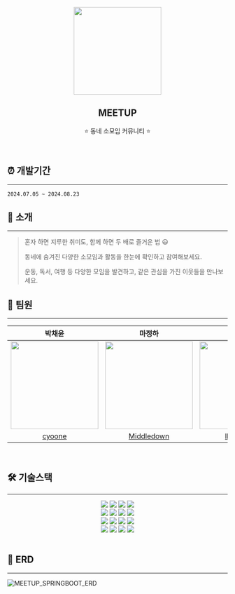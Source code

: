 <p align="middle" >
  <img width="200px;" src="https://github.com/user-attachments/assets/aeb4d82a-8d88-4f16-8b57-c56847890be1"/>
</p>
<h2 align="middle">MEETUP</h2>
<p align="middle">⭐️ 동네 소모임 커뮤니티 ⭐️</p>

<br>

## ⏰ 개발기간
<hr>

`2024.07.05 ~ 2024.08.23`
<br>

## 🔎 소개
<hr>
<blockquote>
<p>혼자 하면 지루한 취미도, 함께 하면 두 배로 즐거운 법 😃</p>
<p>동네에 숨겨진 다양한 소모임과 활동을 한눈에 확인하고 참여해보세요.</p>
<p>운동, 독서, 여행 등 다양한 모임을 발견하고, 같은 관심을 가진 이웃들을 만나보세요.</p>
</blockquote>

## 👥 팀원
<hr>
<div align="center">

| 박채윤 | 마정하 | 이현승 | 이연서 |
  |:---:|:---:|:---:|:---:|
| <img src="https://github.com/cyoone.png" width="200" height="200"> | <img src="https://github.com/Middledown.png" width="200" height="200"> | <img src="https://github.com/lhs991117.png" width="200" height="200"> | <img src="https://github.com/YSL0711.png" width="200" height="200"> |
| [cyoone](https://github.com/cyoone) | [Middledown](https://github.com/Middledown) | [lhs991117](https://github.com/lhs991117) | [YSL0711](https://github.com/YSL0711) |

</div>

<br>

## 🛠️ 기술스택
<hr>
<div align="center">

  <img src="https://img.shields.io/badge/java-007396?style=for-the-badge&logo=java&logoColor=white">
  <img src="https://img.shields.io/badge/spring boot-6DB33F?style=for-the-badge&logo=springboot&logoColor=white">
  <img src="https://img.shields.io/badge/spring security-6DB33F?style=for-the-badge&logo=springsecurity&logoColor=white">
  <img src="https://img.shields.io/badge/spring data jpa-6DB33F?style=for-the-badge&logo=springdatajpa&logoColor=white">
  <br>

  <img src="https://img.shields.io/badge/cloudtype-000000?style=for-the-badge&logo=cloudtype&logoColor=white">
  <img src="https://img.shields.io/badge/amazonrds-527FFF?style=for-the-badge&logo=amazonrds&logoColor=white">
  <img src="https://img.shields.io/badge/amazons3-569A31?style=for-the-badge&logo=amazons3&logoColor=white">
  <img src="https://img.shields.io/badge/githubactions-2088FF?style=for-the-badge&logo=githubactions&logoColor=white">
  <br>

  <img src="https://img.shields.io/badge/mysql-4479A1?style=for-the-badge&logo=mysql&logoColor=white"> 
  <img src="https://img.shields.io/badge/mongoDB-47A248?style=for-the-badge&logo=MongoDB&logoColor=white">
  <img src="https://img.shields.io/badge/postman-FF6C37?style=for-the-badge&logo=postman&logoColor=white">
  <img src="https://img.shields.io/badge/intellij-000000?style=for-the-badge&logo=intellijidea&logoColor=white">
  <br>

  <img src="https://img.shields.io/badge/git-F05032?style=for-the-badge&logo=git&logoColor=white">
  <img src="https://img.shields.io/badge/github-181717?style=for-the-badge&logo=github&logoColor=white">
  <img src="https://img.shields.io/badge/notion-000000?style=for-the-badge&logo=notion&logoColor=white">
  <img src="https://img.shields.io/badge/figma-F24E1E?style=for-the-badge&logo=figma&logoColor=white">
  <br>
</div>

<br>

## 📄 ERD
<hr>

![MEETUP_SPRINGBOOT_ERD](https://github.com/user-attachments/assets/f46e9bee-17cf-416d-9fce-68834b7bcccd)

